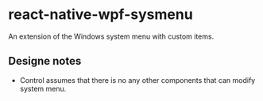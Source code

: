 # react-native-wpf-sysmenu
An extension of the Windows system menu with custom items.

## Designe notes
 - Control assumes that there is no any other components that can modify system menu.